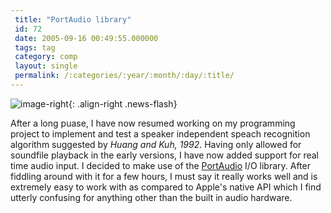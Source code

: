 ```yaml
---
 title: "PortAudio library"
 id: 72
 date: 2005-09-16 00:49:55.000000
 tags: tag
 category: comp
 layout: single
 permalink: /:categories/:year/:month/:day/:title/
---
```

![image-right](/assets/images/){: .align-right .news-flash}

After a long puase, I have now resumed working on my programming project to implement and test a speaker independent speach recognition algorithm suggested by <i id="Zeehen Huang &amp; Anthony Kuh" title="A Combined Self-Organizing Feature Map and Multilayer Perceptron for Isolated Word Recognition" class="IEEE" style="1992" dir="vol 40, issue 11, pp2651-2657">Huang and Kuh, 1992</i>.
Having only allowed for soundfile playback in the early versions, I have now added support for real time audio input. I decided to make use of the <a href="http://www.portaudio.com/">PortAudio</a> I/O library. After fiddling around with it for a few hours, I must say it really works well and is extremely easy to work with as compared to Apple's native API which I find utterly confusing for anything other than the built in audio hardware.



